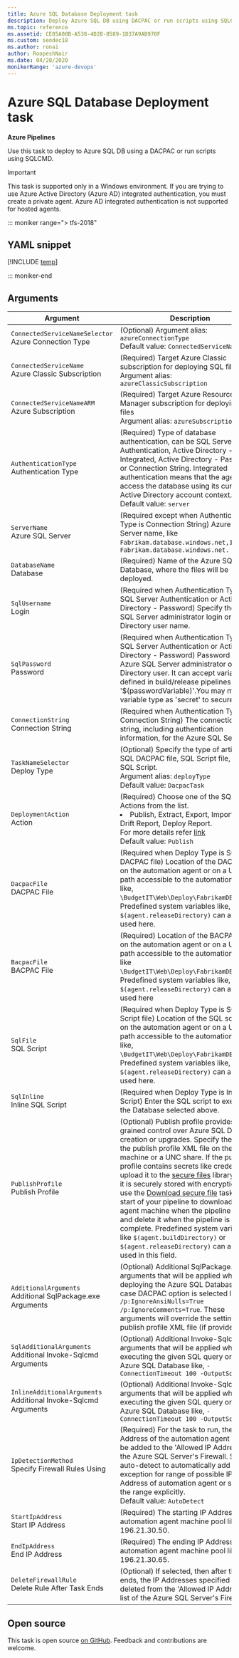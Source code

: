 ```yaml
---
title: Azure SQL Database Deployment task
description: Deploy Azure SQL DB using DACPAC or run scripts using SQLCMD
ms.topic: reference
ms.assetid: CE85A08B-A538-4D2B-8589-1D37A9AB970F
ms.custom: seodec18
ms.author: ronai
author: RoopeshNair
ms.date: 04/28/2020
monikerRange: 'azure-devops'
---
```


# Azure SQL Database Deployment task

**Azure Pipelines**

Use this task to deploy to Azure SQL DB using a DACPAC or run scripts using SQLCMD.

> [!IMPORTANT]
> This task is supported only in a Windows environment. If you are trying to use Azure Active Directory (Azure AD) integrated authentication, you must create a private agent. Azure AD integrated authentication is not supported for hosted agents.

::: moniker range="> tfs-2018"

## YAML snippet

[!INCLUDE [temp](../includes/yaml/SqlAzureDacpacDeploymentV1.md)]

::: moniker-end

## Arguments

| Argument                                                            | Description                                                                                                                                                                                                                                                                                                                                                                                                                                                                                                                                                                                                                                                                                                             |
| ------------------------------------------------------------------- | ----------------------------------------------------------------------------------------------------------------------------------------------------------------------------------------------------------------------------------------------------------------------------------------------------------------------------------------------------------------------------------------------------------------------------------------------------------------------------------------------------------------------------------------------------------------------------------------------------------------------------------------------------------------------------------------------------------------------- |
| `ConnectedServiceNameSelector`<br/>Azure Connection Type            | (Optional) Argument alias: `azureConnectionType` <br/>Default value: `ConnectedServiceNameARM`                                                                                                                                                                                                                                                                                                                                                                                                                                                                                                                                                                                                                          |
| `ConnectedServiceName`<br/>Azure Classic Subscription               | (Required) Target Azure Classic subscription for deploying SQL files <br/>Argument alias: `azureClassicSubscription`                                                                                                                                                                                                                                                                                                                                                                                                                                                                                                                                                                                                    |
| `ConnectedServiceNameARM`<br/>Azure Subscription                    | (Required) Target Azure Resource Manager subscription for deploying SQL files <br/>Argument alias: `azureSubscription`                                                                                                                                                                                                                                                                                                                                                                                                                                                                                                                                                                                                  |
| `AuthenticationType`<br/>Authentication Type                        | (Required) Type of database authentication, can be SQL Server Authentication, Active Directory - Integrated, Active Directory - Password, or Connection String. Integrated authentication means that the agent will access the database using its current Active Directory account context. <br/>Default value: `server`                                                                                                                                                                                                                                                                                                                                                                                                |
| `ServerName`<br/>Azure SQL Server                                   | (Required except when Authentication Type is Connection String) Azure SQL Server name, like `Fabrikam.database.windows.net,1433` or `Fabrikam.database.windows.net.`                                                                                                                                                                                                                                                                                                                                                                                                                                                                                                                                                    |
| `DatabaseName`<br/>Database                                         | (Required) Name of the Azure SQL Database, where the files will be deployed.                                                                                                                                                                                                                                                                                                                                                                                                                                                                                                                                                                                                                                            |
| `SqlUsername`<br/>Login                                             | (Required when Authentication Type is SQL Server Authentication or Active Directory - Password) Specify the Azure SQL Server administrator login or Active Directory user name.                                                                                                                                                                                                                                                                                                                                                                                                                                                                                                                                         |
| `SqlPassword`<br/>Password                                          | (Required when Authentication Type is SQL Server Authentication or Active Directory - Password) Password for the Azure SQL Server administrator or Active Directory user. It can accept variables defined in build/release pipelines as '$(passwordVariable)'.You may mark the variable type as 'secret' to secure it.                                                                                                                                                                                                                                                                                                                                                                                                  |
| `ConnectionString`<br/>Connection String                            | (Required when Authentication Type is Connection String) The connection string, including authentication information, for the Azure SQL Server.                                                                                                                                                                                                                                                                                                                                                                                                                                                                                                                                                                         |
| `TaskNameSelector`<br/>Deploy Type                                  | (Optional) Specify the type of artifact, SQL DACPAC file, SQL Script file, or Inline SQL Script. <br/>Argument alias: `deployType` <br/>Default value: `DacpacTask`                                                                                                                                                                                                                                                                                                                                                                                                                                                                                                                                                     |
| `DeploymentAction` <br/>Action                                      | (Required) Choose one of the SQL Actions from the list. <br/><li> Publish, Extract, Export, Import, Script, Drift Report, Deploy Report. <br/>For more details refer [link​](https://go.microsoft.com/fwlink/?linkid=875177) <br/>Default value: `Publish`                                                                                                                                                                                                                                                                                                                                                                                                                                                              |
| `DacpacFile`<br/>DACPAC File                                        | (Required when Deploy Type is SQL DACPAC file) Location of the DACPAC file on the automation agent or on a UNC path accessible to the automation agent like, `\BudgetIT\Web\Deploy\FabrikamDB.dacpac`. Predefined system variables like, `$(agent.releaseDirectory)` can also be used here.                                                                                                                                                                                                                                                                                                                                                                                                                             |
| `BacpacFile` <br/>BACPAC File                                       | (Required) Location of the BACPAC file on the automation agent or on a UNC path accessible to the automation agent like `\BudgetIT\Web\Deploy\FabrikamDB.bacpac`. Predefined system variables like, `$(agent.releaseDirectory)` can also be used here                                                                                                                                                                                                                                                                                                                                                                                                                                                                   |
| `SqlFile`<br/>SQL Script                                            | (Required when Deploy Type is SQL Script file) Location of the SQL script file on the automation agent or on a UNC path accessible to the automation agent like, `\BudgetIT\Web\Deploy\FabrikamDB.sql`. Predefined system variables like, `$(agent.releaseDirectory)` can also be used here.                                                                                                                                                                                                                                                                                                                                                                                                                            |
| `SqlInline`<br/>Inline SQL Script                                   | (Required when Deploy Type is Inline SQL Script) Enter the SQL script to execute on the Database selected above.                                                                                                                                                                                                                                                                                                                                                                                                                                                                                                                                                                                                        |
| `PublishProfile`<br/>Publish Profile                                | (Optional) Publish profile provides fine-grained control over Azure SQL Database creation or upgrades. Specify the path to the publish profile XML file on the agent machine or a UNC share. If the publish profile contains secrets like credentials, upload it to the [secure files](../../library/secure-files.md) library where it is securely stored with encryption. Then use the [Download secure file](../utility/download-secure-file.md) task at the start of your pipeline to download it to the agent machine when the pipeline runs and delete it when the pipeline is complete. Predefined system variables like `$(agent.buildDirectory)` or `$(agent.releaseDirectory)` can also be used in this field. |
| `AdditionalArguments`<br/>Additional SqlPackage.exe Arguments       | (Optional) Additional SqlPackage.exe arguments that will be applied when deploying the Azure SQL Database, in case DACPAC option is selected like, `/p:IgnoreAnsiNulls=True /p:IgnoreComments=True`. These arguments will override the settings in the publish profile XML file (if provided).                                                                                                                                                                                                                                                                                                                                                                                                                          |
| `SqlAdditionalArguments`<br/>Additional Invoke-Sqlcmd Arguments     | (Optional) Additional Invoke-Sqlcmd arguments that will be applied when executing the given SQL query on the Azure SQL Database like, `-ConnectionTimeout 100 -OutputSqlErrors`                                                                                                                                                                                                                                                                                                                                                                                                                                                                                                                                         |
| `InlineAdditionalArguments` <br/>Additional Invoke-Sqlcmd Arguments | (Optional) Additional Invoke-Sqlcmd arguments that will be applied when executing the given SQL query on the Azure SQL Database like, `-ConnectionTimeout 100 -OutputSqlErrors`                                                                                                                                                                                                                                                                                                                                                                                                                                                                                                                                         |
| `IpDetectionMethod`<br/>Specify Firewall Rules Using                | (Required) For the task to run, the IP Address of the automation agent has to be added to the 'Allowed IP Addresses' in the Azure SQL Server's Firewall. Select auto-detect to automatically add firewall exception for range of possible IP Address of automation agent or specify the range explicitly. <br/>Default value: `AutoDetect`                                                                                                                                                                                                                                                                                                                                                                              |
| `StartIpAddress`<br/>Start IP Address                               | (Required) The starting IP Address of the automation agent machine pool like 196.21.30.50.                                                                                                                                                                                                                                                                                                                                                                                                                                                                                                                                                                                                                              |
| `EndIpAddress`<br/>End IP Address                                   | (Required) The ending IP Address of the automation agent machine pool like 196.21.30.65.                                                                                                                                                                                                                                                                                                                                                                                                                                                                                                                                                                                                                                |
| `DeleteFirewallRule`<br/>Delete Rule After Task Ends                | (Optional) If selected, then after the task ends, the IP Addresses specified here are deleted from the 'Allowed IP Addresses' list of the Azure SQL Server's Firewall.                                                                                                                                                                                                                                                                                                                                                                                                                                                                                                                                                  |

## Open source

This task is open source [on GitHub](https://github.com/Microsoft/azure-pipelines-tasks). Feedback and contributions are welcome.
